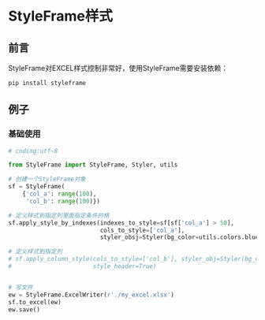 # StyleFrame样式


## 前言

StyleFrame对EXCEL样式控制非常好，使用StyleFrame需要安装依赖：  

```bash 
pip install styleframe
```

## 例子 

### 基础使用   

```py 
# coding:utf-8

from StyleFrame import StyleFrame, Styler, utils

# 创建一个StyleFrame对象
sf = StyleFrame(
    {'col_a': range(100),
     'col_b': range(100)})

# 定义样式到指定列里面指定条件的格
sf.apply_style_by_indexes(indexes_to_style=sf[sf['col_a'] > 50],
                          cols_to_style=['col_a'],
                          styler_obsj=Styler(bg_color=utils.colors.blue, bold=True, font_size=10))

# 定义样式到指定列
# sf.apply_column_style(cols_to_style=['col_b'], styler_obj=Styler(bg_color=utils.colors.green),
#                       style_header=True)


# 写文件
ew = StyleFrame.ExcelWriter(r'./my_excel.xlsx')
sf.to_excel(ew)
ew.save()

```